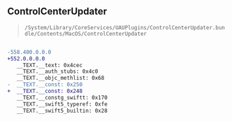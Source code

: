## ControlCenterUpdater

> `/System/Library/CoreServices/UAUPlugins/ControlCenterUpdater.bundle/Contents/MacOS/ControlCenterUpdater`

```diff

-558.400.0.0.0
+552.0.0.0.0
   __TEXT.__text: 0x4cec
   __TEXT.__auth_stubs: 0x4c0
   __TEXT.__objc_methlist: 0x68
-  __TEXT.__const: 0x250
+  __TEXT.__const: 0x248
   __TEXT.__constg_swiftt: 0x170
   __TEXT.__swift5_typeref: 0xfe
   __TEXT.__swift5_builtin: 0x28

```
